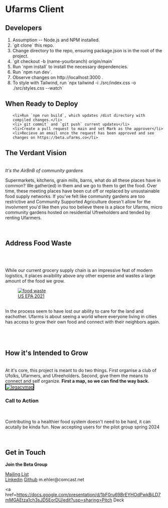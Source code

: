 <h1> Ufarms Client </h1>

<h2>Developers</h2>
<ol> 
    <li>Assumption -- Node.js and NPM installed.</li>
    <li>`git clone` this repo.</li>
    <li>Change directory to the repo, ensuring package.json is in the root of the project.</li>
    <li>`git checkout -b (name-yourbranch) origin/main`</li>
    <li>Run `npm install` to install the necessary dependencies.</li>
    <li>Run `npm run dev`.</li>
    <li>Observe changes on http://localhost:3000 .</li>
    <li>To style with Tailwind, run `npx tailwind -i ./src/index.css -o ./src/styles.css --watch`</li>
</ol>

<h2>When Ready to Deploy</h2>
<ol>

    <li>Run `npm run build`, which updates /dist directory with compiled changes.</li>
    <li>`git commit` and `git push` current updates</li>
    <li>Create a pull request to main and set Mark as the approver</li>
    <li>Recieve an email once the request has been approved and see changes on https://beta.ufarms.co</li>

</ol>

<h2> The Verdant Vision </h2>
<br>
<i>It's the AirBnB of community gardens</i>
<br>
    <p>Supermarkets, kitchens, grain mills, barns, what do all these places have in common?  We gather(ed) in them and we go to them to get the food.  Over time, these meeting places have been cut off or replaced by unsustainable food supply networks.  If you've felt like community gardens are too restrictive and Community Supported Agriculture doesn't allow for the involvment you'd like then you too believe there is a place for Ufarms, micro community gardens hosted on residential Ufreeholders and tended by renting Ufarmers.</p>
<br>
<h2> Address Food Waste </h2>
<br>
<br>
    <p>
      While our current grocery supply chain is an impressive feat of modern logistics, it places avaibility above any other expense and wastes a large amount of the food we grow.
    <figure>
    <a href="https://imgur.com/pDNLKEg"><img src="https://i.imgur.com/pDNLKEg.png" title="food waste" /></a>
    <figcaption style="font-size: smallest;">
        <a href="https://19january2021snapshot.epa.gov/facts-and-figures-about-materials-waste-and-recycling/food-material-specific-data_.html" target="_blank">
        US EPA 2021
        </a>
    </figcaption>
    <br>
    </figure>
    In the process seem to have lost our ability to care for the land and eachother.  Ufarms is about seeing a world where everyone living in cities has access to grow their own food and connect with their neighbors again.
    </p>
<br>
<br>

<h2> How it's Intended to Grow </h2>
    <br>
    <body> At it's core, this project is meant to do two things. First organise a club of Ufolks, Ufarmers, and Ufreeholders.  Second, give them the means to connect and self organize.  <b>First a map, so we can find the way back.</b>
    <a href="https://imgur.com/aNEB4nB"><img src="https://i.imgur.com/aNEB4nB.jpg" title="legacymap" style="border: 2px solid #000;">
    </a>

<h3> Call to Action </h3>
    <br>
    <p>Contributing to a healthier food system doesn't need to be hard, it can acutally be kinda fun.  Now accepting users for the pilot group spring 2024</p>
    <br>
<h2> Get in Touch </h2>
<p><b>Join the Beta Group</b></p>
  <a href="https://docs.google.com/forms/d/e/1FAIpQLSdMcVM9-m9wIySnytV_PTfDHVxrya5ecNSrDL7TunFNzehZYw/viewform?embedded=true"> Mailing List </a> 
    <div class="btn-group open">
        <a class="btn btn-default" href="https://www.linkedin.com/in/mark-ehler-85052548/"> Linkedin</a>
        <a class="btn btn-default" href="https://github.com/MarkEhler"> Github</a>
        <a> <span class="hidden"> m.ehler@comcast.net </span></a>
    </div>
    
<a href=https://docs.google.com/presentation/d/1bF0ru69BrEYHOdPwkBiLD7mMGAEtza1ch3sJD5EorDU/edit?usp=sharing>Pitch Deck </a> 
